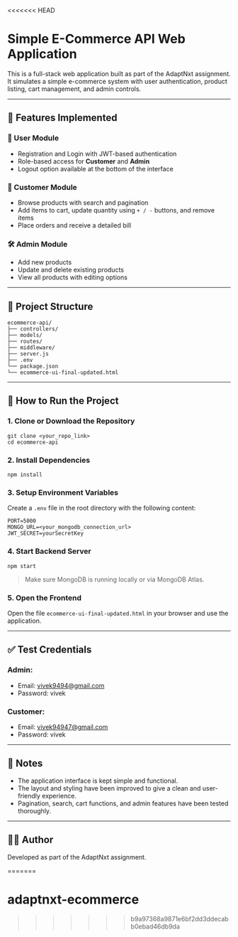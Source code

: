 <<<<<<< HEAD

# Simple E-Commerce API Web Application

This is a full-stack web application built as part of the AdaptNxt assignment. It simulates a simple e-commerce system with user authentication, product listing, cart management, and admin controls.

---

## 🔧 Features Implemented

### 👤 User Module
- Registration and Login with JWT-based authentication
- Role-based access for **Customer** and **Admin**
- Logout option available at the bottom of the interface

### 🛒 Customer Module
- Browse products with search and pagination
- Add items to cart, update quantity using `+ / -` buttons, and remove items
- Place orders and receive a detailed bill

### 🛠️ Admin Module
- Add new products
- Update and delete existing products
- View all products with editing options

---

## 📁 Project Structure

```
ecommerce-api/
├── controllers/
├── models/
├── routes/
├── middleware/
├── server.js
├── .env
└── package.json
└── ecommerce-ui-final-updated.html
```

---

## 🚀 How to Run the Project

### 1. Clone or Download the Repository

```
git clone <your_repo_link>
cd ecommerce-api
```

### 2. Install Dependencies

```
npm install
```

### 3. Setup Environment Variables

Create a `.env` file in the root directory with the following content:

```
PORT=5000
MONGO_URL=<your_mongodb_connection_url>
JWT_SECRET=yourSecretKey
```

### 4. Start Backend Server

```
npm start
```

> Make sure MongoDB is running locally or via MongoDB Atlas.

### 5. Open the Frontend

Open the file `ecommerce-ui-final-updated.html` in your browser and use the application.

---

## ✅ Test Credentials

### Admin:
- Email: vivek9494@gmail.com
- Password: vivek

### Customer:
- Email: vivek94947@gmail.com
- Password: vivek

---

## 🎯 Notes

- The application interface is kept simple and functional.
- The layout and styling have been improved to give a clean and user-friendly experience.
- Pagination, search, cart functions, and admin features have been tested thoroughly.

---

## 👨‍💻 Author

Developed as part of the AdaptNxt assignment.

=======
# adaptnxt-ecommerce
>>>>>>> b9a97368a9871e6bf2dd3ddecabb0ebad46db9da
